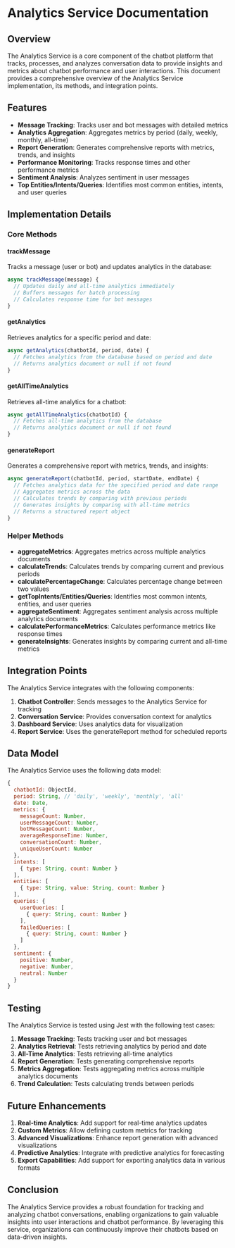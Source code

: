 # Analytics Service Documentation

## Overview

The Analytics Service is a core component of the chatbot platform that tracks, processes, and analyzes conversation data to provide insights and metrics about chatbot performance and user interactions. This document provides a comprehensive overview of the Analytics Service implementation, its methods, and integration points.

## Features

- **Message Tracking**: Tracks user and bot messages with detailed metrics
- **Analytics Aggregation**: Aggregates metrics by period (daily, weekly, monthly, all-time)
- **Report Generation**: Generates comprehensive reports with metrics, trends, and insights
- **Performance Monitoring**: Tracks response times and other performance metrics
- **Sentiment Analysis**: Analyzes sentiment in user messages
- **Top Entities/Intents/Queries**: Identifies most common entities, intents, and user queries

## Implementation Details

### Core Methods

#### trackMessage

Tracks a message (user or bot) and updates analytics in the database:

```javascript
async trackMessage(message) {
  // Updates daily and all-time analytics immediately
  // Buffers messages for batch processing
  // Calculates response time for bot messages
}
```

#### getAnalytics

Retrieves analytics for a specific period and date:

```javascript
async getAnalytics(chatbotId, period, date) {
  // Fetches analytics from the database based on period and date
  // Returns analytics document or null if not found
}
```

#### getAllTimeAnalytics

Retrieves all-time analytics for a chatbot:

```javascript
async getAllTimeAnalytics(chatbotId) {
  // Fetches all-time analytics from the database
  // Returns analytics document or null if not found
}
```

#### generateReport

Generates a comprehensive report with metrics, trends, and insights:

```javascript
async generateReport(chatbotId, period, startDate, endDate) {
  // Fetches analytics data for the specified period and date range
  // Aggregates metrics across the data
  // Calculates trends by comparing with previous periods
  // Generates insights by comparing with all-time metrics
  // Returns a structured report object
}
```

### Helper Methods

- **aggregateMetrics**: Aggregates metrics across multiple analytics documents
- **calculateTrends**: Calculates trends by comparing current and previous periods
- **calculatePercentageChange**: Calculates percentage change between two values
- **getTopIntents/Entities/Queries**: Identifies most common intents, entities, and user queries
- **aggregateSentiment**: Aggregates sentiment analysis across multiple analytics documents
- **calculatePerformanceMetrics**: Calculates performance metrics like response times
- **generateInsights**: Generates insights by comparing current and all-time metrics

## Integration Points

The Analytics Service integrates with the following components:

1. **Chatbot Controller**: Sends messages to the Analytics Service for tracking
2. **Conversation Service**: Provides conversation context for analytics
3. **Dashboard Service**: Uses analytics data for visualization
4. **Report Service**: Uses the generateReport method for scheduled reports

## Data Model

The Analytics Service uses the following data model:

```javascript
{
  chatbotId: ObjectId,
  period: String, // 'daily', 'weekly', 'monthly', 'all'
  date: Date,
  metrics: {
    messageCount: Number,
    userMessageCount: Number,
    botMessageCount: Number,
    averageResponseTime: Number,
    conversationCount: Number,
    uniqueUserCount: Number
  },
  intents: [
    { type: String, count: Number }
  ],
  entities: [
    { type: String, value: String, count: Number }
  ],
  queries: {
    userQueries: [
      { query: String, count: Number }
    ],
    failedQueries: [
      { query: String, count: Number }
    ]
  },
  sentiment: {
    positive: Number,
    negative: Number,
    neutral: Number
  }
}
```

## Testing

The Analytics Service is tested using Jest with the following test cases:

1. **Message Tracking**: Tests tracking user and bot messages
2. **Analytics Retrieval**: Tests retrieving analytics by period and date
3. **All-Time Analytics**: Tests retrieving all-time analytics
4. **Report Generation**: Tests generating comprehensive reports
5. **Metrics Aggregation**: Tests aggregating metrics across multiple analytics documents
6. **Trend Calculation**: Tests calculating trends between periods

## Future Enhancements

1. **Real-time Analytics**: Add support for real-time analytics updates
2. **Custom Metrics**: Allow defining custom metrics for tracking
3. **Advanced Visualizations**: Enhance report generation with advanced visualizations
4. **Predictive Analytics**: Integrate with predictive analytics for forecasting
5. **Export Capabilities**: Add support for exporting analytics data in various formats

## Conclusion

The Analytics Service provides a robust foundation for tracking and analyzing chatbot conversations, enabling organizations to gain valuable insights into user interactions and chatbot performance. By leveraging this service, organizations can continuously improve their chatbots based on data-driven insights.
